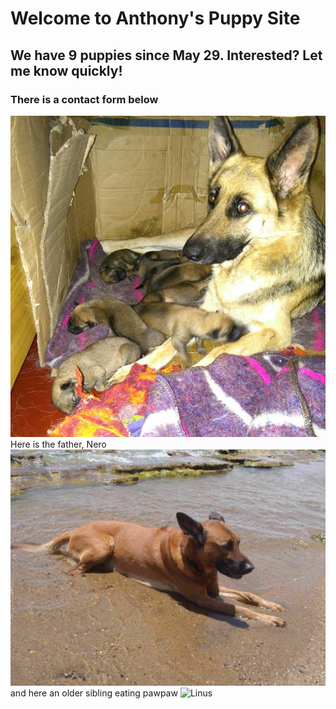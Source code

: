 # Welcome to Anthony's Puppy Site
## We have 9 puppies since May 29. Interested? Let me know quickly!
### There is a contact form below 
![Bella with nine](./BellaWithNinePuppies.JPG)
Here is the father, Nero
![Nero](./Nero.JPG)
and here an older sibling eating pawpaw
![Linus]()

